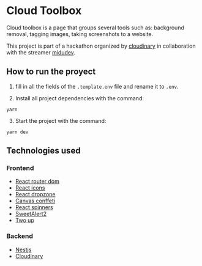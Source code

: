 # Cloud Toolbox

Cloud toolbox is a page that groups several tools such as: background removal, tagging images, taking screenshots to a website.

This project is part of a hackathon organized by [cloudinary](https://cloudinary.com/) in collaboration with the streamer [midudev](https://github.com/midudev).

## How to run the proyect

1. fill in all the fields of the `.template.env` file and rename it to `.env`.

2. Install all project dependencies with the command:

```
yarn
```

3. Start the project with the command:

```
yarn dev
```

## Technologies used

### Frontend

- [React router dom](https://reactrouter.com/en/main)
- [React icons](https://react-icons.github.io/react-icons)
- [React dropzone](https://react-dropzone.js.org/)
- [Canvas conffeti](https://github.com/catdad/canvas-confetti#readme)
- [React spinners](https://www.davidhu.io/react-spinners/)
- [SweetAlert2](https://sweetalert2.github.io/)
- [Two up](https://github.com/GoogleChromeLabs/two-up#readme)

### Backend

- [Nestjs](https://nestjs.com/)
- [Cloudinary](https://cloudinary.com/)